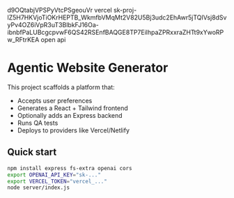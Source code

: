 d9OQtabjVPSPyVtcPSgeouVr vercel
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 open api

# Agentic Website Generator

This project scaffolds a platform that:
- Accepts user preferences
- Generates a React + Tailwind frontend
- Optionally adds an Express backend
- Runs QA tests
- Deploys to providers like Vercel/Netlify

## Quick start
```bash
npm install express fs-extra openai cors
export OPENAI_API_KEY="sk-..."
export VERCEL_TOKEN="vercel_..."
node server/index.js
